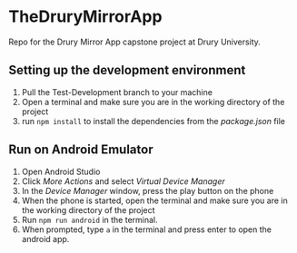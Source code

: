 # TheDruryMirrorApp
Repo for the Drury Mirror App capstone project at Drury University.


## Setting up the development environment
1. Pull the Test-Development branch to your machine
2. Open a terminal and make sure you are in the working directory of the project
3. run `npm install` to install the dependencies from the *package.json* file

## Run on Android Emulator
1. Open Android Studio
2. Click *More Actions* and select *Virtual Device Manager*
3. In the *Device Manager* window, press the play button on the phone
4. When the phone is started, open the terminal and make sure you are in the working directory of the project
5. Run `npm run android` in the terminal.
6. When prompted, type `a` in the terminal and press enter to open the android app.